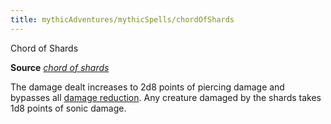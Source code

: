 ```yaml
---
title: mythicAdventures/mythicSpells/chordOfShards
---
```

Chord of Shards

**Source** [_chord of shards_](ultimateMagic/spells/chordOfShards#_chord-of-shards)

The damage dealt increases to 2d8 points of piercing damage and bypasses all [damage reduction](monsters/universalMonsterRules#_damage-reduction). Any creature damaged by the shards takes 1d8 points of sonic damage.

